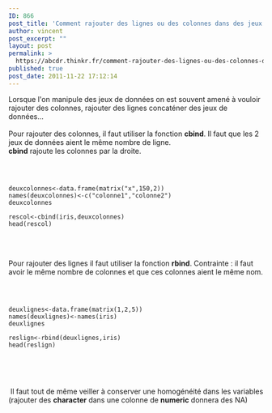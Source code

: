 ```yaml
---
ID: 866
post_title: 'Comment rajouter des lignes ou des colonnes dans des jeux de données sous R ? : cbind, rbind'
author: vincent
post_excerpt: ""
layout: post
permalink: >
  https://abcdr.thinkr.fr/comment-rajouter-des-lignes-ou-des-colonnes-dans-jeux-de-donnees-sous-r-cbind-rbind/
published: true
post_date: 2011-11-22 17:12:14
---
```

Lorsque l'on manipule des jeux de données on est souvent amené à vouloir rajouter des colonnes, rajouter des lignes concaténer des jeux de données...<br /><br />Pour rajouter des colonnes, il faut utiliser la fonction <strong>cbind</strong>. Il faut que les 2 jeux de données aient le même nombre de ligne.<br /><strong>cbind</strong> rajoute les colonnes par la droite.<br /><br /> <pre><code> <br />deuxcolonnes&lt;-data.frame(matrix("x",150,2))<br />names(deuxcolonnes)&lt;-c("colonne1","colonne2")<br />deuxcolonnes<br /><br />rescol&lt;-cbind(iris,deuxcolonnes)<br />head(rescol)<br /> </code></pre> <br /><br />Pour rajouter des lignes il faut utiliser la fonction <strong>rbind</strong>. Contrainte : il faut avoir le même nombre de colonnes et que ces colonnes aient le même nom.<br /><br /> <pre><code><br /><br />deuxlignes&lt;-data.frame(matrix(1,2,5))<br />names(deuxlignes)&lt;-names(iris)<br />deuxlignes<br /><br />reslign&lt;-rbind(deuxlignes,iris)<br />head(reslign) <br /> </code></pre> <br /><br /> Il faut tout de même veiller à conserver une homogénéité dans les variables (rajouter des <strong>character</strong> dans une colonne de <strong>numeric</strong> donnera des NA)<br /><br /><br /><br /><br />